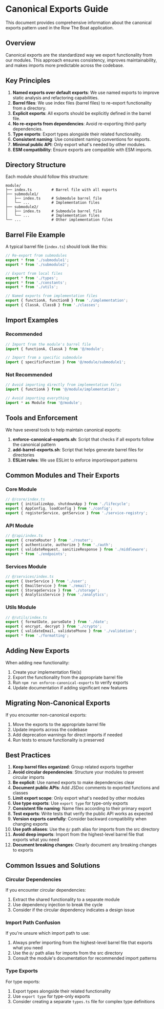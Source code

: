 # Canonical Exports Guide

This document provides comprehensive information about the canonical exports pattern used in the Row The Boat application.

## Overview

Canonical exports are the standardized way we export functionality from our modules. This approach ensures consistency, improves maintainability, and makes imports more predictable across the codebase.

## Key Principles

1. **Named exports over default exports**: We use named exports to improve static analysis and refactoring capabilities.
2. **Barrel files**: We use index files (barrel files) to re-export functionality from a directory.
3. **Explicit exports**: All exports should be explicitly defined in the barrel file.
4. **No re-exports from dependencies**: Avoid re-exporting third-party dependencies.
5. **Type exports**: Export types alongside their related functionality.
6. **Consistent naming**: Use consistent naming conventions for exports.
7. **Minimal public API**: Only export what's needed by other modules.
8. **ESM compatibility**: Ensure exports are compatible with ESM imports.

## Directory Structure

Each module should follow this structure:

```
module/
├── index.ts         # Barrel file with all exports
├── submodule1/
│   ├── index.ts     # Submodule barrel file
│   └── ...          # Implementation files
├── submodule2/
│   ├── index.ts     # Submodule barrel file
│   └── ...          # Implementation files
└── ...              # Other implementation files
```

## Barrel File Example

A typical barrel file (`index.ts`) should look like this:

```typescript
// Re-export from submodules
export * from './submodule1';
export * from './submodule2';

// Export from local files
export * from './types';
export * from './constants';
export * from './utils';

// Named exports from implementation files
export { functionA, functionB } from './implementation';
export { ClassA, ClassB } from './classes';
```

## Import Examples

### Recommended

```typescript
// Import from the module's barrel file
import { functionA, ClassA } from '@/module';

// Import from a specific submodule
import { specificFunction } from '@/module/submodule1';
```

### Not Recommended

```typescript
// Avoid importing directly from implementation files
import { functionA } from '@/module/implementation';

// Avoid importing everything
import * as Module from '@/module';
```

## Tools and Enforcement

We have several tools to help maintain canonical exports:

1. **enforce-canonical-exports.sh**: Script that checks if all exports follow the canonical pattern
2. **add-barrel-exports.sh**: Script that helps generate barrel files for directories
3. **ESLint rules**: We use ESLint to enforce import/export patterns

## Common Modules and Their Exports

### Core Module

```typescript
// @/core/index.ts
export { initializeApp, shutdownApp } from './lifecycle';
export { AppConfig, loadConfig } from './config';
export { registerService, getService } from './service-registry';
```

### API Module

```typescript
// @/api/index.ts
export { createRouter } from './router';
export { authenticate, authorize } from './auth';
export { validateRequest, sanitizeResponse } from './middleware';
export * from './endpoints';
```

### Services Module

```typescript
// @/services/index.ts
export { UserService } from './user';
export { EmailService } from './email';
export { StorageService } from './storage';
export { AnalyticsService } from './analytics';
```

### Utils Module

```typescript
// @/utils/index.ts
export { formatDate, parseDate } from './date';
export { encrypt, decrypt } from './crypto';
export { validateEmail, validatePhone } from './validation';
export * from './formatting';
```

## Adding New Exports

When adding new functionality:

1. Create your implementation file(s)
2. Export the functionality from the appropriate barrel file
3. Run `npm run enforce-canonical-exports` to verify exports
4. Update documentation if adding significant new features

## Migrating Non-Canonical Exports

If you encounter non-canonical exports:

1. Move the exports to the appropriate barrel file
2. Update imports across the codebase
3. Add deprecation warnings for direct imports if needed
4. Run tests to ensure functionality is preserved

## Best Practices

1. **Keep barrel files organized**: Group related exports together
2. **Avoid circular dependencies**: Structure your modules to prevent circular imports
3. **Be explicit**: Use named exports to make dependencies clear
4. **Document public APIs**: Add JSDoc comments to exported functions and classes
5. **Limit export scope**: Only export what's needed by other modules
6. **Use type exports**: Use `export type` for type-only exports
7. **Consistent file naming**: Name files according to their primary export
8. **Test exports**: Write tests that verify the public API works as expected
9. **Version exports carefully**: Consider backward compatibility when changing exports
10. **Use path aliases**: Use the `@/` path alias for imports from the src directory
11. **Avoid deep imports**: Import from the highest-level barrel file that exports what you need
12. **Document breaking changes**: Clearly document any breaking changes to exports

## Common Issues and Solutions

### Circular Dependencies

If you encounter circular dependencies:

1. Extract the shared functionality to a separate module
2. Use dependency injection to break the cycle
3. Consider if the circular dependency indicates a design issue

### Import Path Confusion

If you're unsure which import path to use:

1. Always prefer importing from the highest-level barrel file that exports what you need
2. Use the `@/` path alias for imports from the src directory
3. Consult the module's documentation for recommended import patterns

### Type Exports

For type exports:

1. Export types alongside their related functionality
2. Use `export type` for type-only exports
3. Consider creating a separate `types.ts` file for complex type definitions